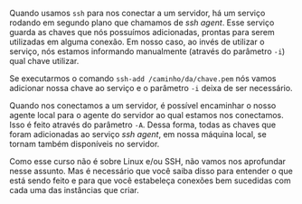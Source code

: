 <div class="formattedText" data-external-links="">
			<p>Quando usamos <code>ssh</code> para nos conectar a um servidor, há um serviço rodando em segundo plano que chamamos de <em>ssh agent</em>. Esse serviço guarda as chaves que nós possuímos adicionadas, prontas para serem utilizadas em alguma conexão. Em nosso caso, ao invés de utilizar o serviço, nós estamos informando manualmente (através do parâmetro <code>-i</code>) qual chave utilizar.</p>
<p>Se executarmos o comando <code>ssh-add /caminho/da/chave.pem</code> nós vamos adicionar nossa chave ao serviço e o parâmetro <code>-i</code> deixa de ser necessário.</p>
<p>Quando nos conectamos a um servidor, é possível encaminhar o nosso agente local para o agente do servidor ao qual estamos nos conectamos. Isso é feito através do parâmetro <code>-A</code>. Dessa forma, todas as chaves que foram adicionadas ao serviço <em>ssh agent</em>, em nossa máquina local, se tornam também disponíveis no servidor.</p>
<p>Como esse curso não é sobre Linux e/ou SSH, não vamos nos aprofundar nesse assunto. Mas é necessário que você saiba disso para entender o que está sendo feito e para que você estabeleça conexões bem sucedidas com cada uma das instâncias que criar.</p>
		</div>